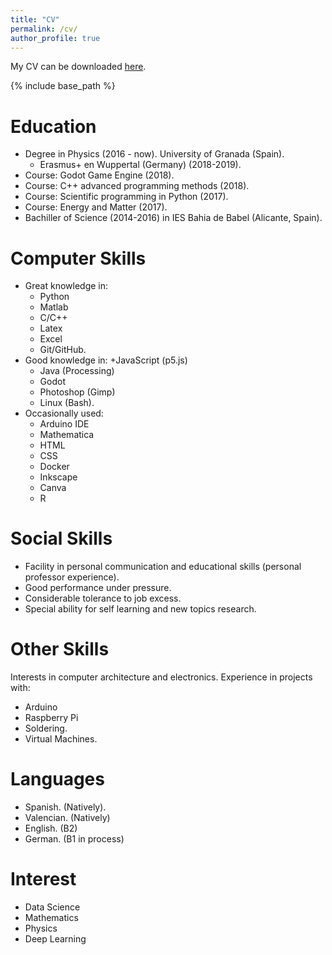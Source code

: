 ```yaml
---
title: "CV"
permalink: /cv/
author_profile: true
---
```


My CV can be downloaded <a href="/cv/cv_esquematico_arturosirvent.pdf" download>here</a>.


{% include base_path %}

Education
======
* Degree in Physics (2016 - now). University of Granada (Spain).
  + Erasmus+ en Wuppertal (Germany) (2018-2019).
* Course: Godot Game Engine (2018).
* Course: C++ advanced programming methods (2018).
* Course: Scientific programming in Python (2017).
* Course: Energy and Matter (2017).
* Bachiller of Science (2014-2016) in IES Bahia de Babel (Alicante, Spain).

Computer Skills
======
* Great knowledge in:
  + Python
  + Matlab
  + C/C++
  + Latex
  + Excel
  + Git/GitHub.
* Good knowledge in:
  +JavaScript (p5.js)
  + Java (Processing)
  + Godot
  + Photoshop (Gimp)
  + Linux (Bash).
* Occasionally used:
  + Arduino IDE
  + Mathematica
  + HTML
  + CSS
  + Docker
  + Inkscape
  + Canva
  + R
  
Social Skills
======
* Facility in personal communication and educational skills (personal professor experience).
* Good performance under pressure.
* Considerable tolerance to job excess.
* Special ability for self learning and new topics research.
  
Other Skills
======
Interests in computer architecture and electronics. 
Experience in projects with:
* Arduino
* Raspberry Pi
* Soldering.
* Virtual Machines.

Languages
======
* Spanish. (Natively).
* Valencian. (Natively)
* English. (B2)
* German. (B1 in process)

Interest
======
* Data Science 
* Mathematics
* Physics
* Deep Learning


<!--
Publications
======
  <ul>{% for post in site.publications %}
    {% include archive-single-cv.html %}
  {% endfor %}</ul>
%
-->
